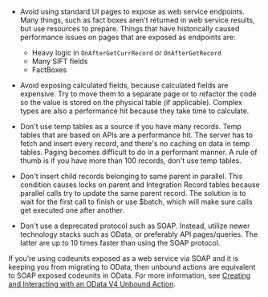 - Avoid using standard UI pages to expose as web service endpoints. Many things, such as fact boxes aren't returned in web service results, but use resources to prepare. Things that have historically caused performance issues on pages that are exposed as endpoints are:
    - Heavy logic in `OnAfterGetCurrRecord` or `OnAfterGetRecord`
    - Many SIFT fields
    - FactBoxes

- Avoid exposing calculated fields, because calculated fields are expensive. Try to move them to a separate page or to refactor the code so the value is stored on the physical table (if applicable). Complex types are also a performance hit because they take time to calculate. 

- Don't use temp tables as a source if you have many records. Temp tables that are based on APIs are a performance hit. The server has to fetch and insert every record, and there's no caching on data in temp tables. Paging becomes difficult to do in a performant manner. A rule of thumb is if you have more than 100 records, don't use temp tables.

- Don't insert child records belonging to same parent in parallel. This condition causes locks on parent and Integration Record tables because parallel calls try to update the same parent record. The solution is to wait for the first call to finish or use $batch, which will make sure calls get executed one after another.

- Don't use a deprecated protocol such as SOAP. Instead, utilize newer technology stacks such as OData, or preferably API pages/queries. The latter are up to 10 times faster than using the SOAP protocol. 

If you’re using codeunits exposed as a web service via SOAP and it is keeping you from migrating to OData, then unbound actions are equivalent to SOAP exposed codeunits in OData. For more information, see [Creating and Interacting with an OData V4 Unbound Action](../developer/devenv-creating-and-interacting-with-odatav4-unbound-action.md).